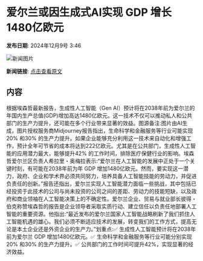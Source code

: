 # ​爱尔兰或因生成式AI实现 GDP 增长1480亿欧元

**发布日期**: 2024年12月9号 3:46

![新闻图片](https://pic.chinaz.com/picmap/202304251756311752_2.jpg)

**新闻链接**: [点击查看原文](https://www.aibase.com/zh/news/13776)

## 内容

根据埃森哲最新报告，生成性人工智能（Gen AI）预计将在2038年前为爱尔兰的年国内生产总值(GDP)增加高达1480亿欧元。这一技术不仅可以推动私人和公共部门的生产力提升，还可能在多个行业带来显著的效益。图源备注:图片由AI生成，图片授权服务商Midjourney报告指出，生命科学和金融服务等行业可能实现20% 和30% 的生产力提升。如果企业能够充分利用这一技术来自动化和增强工作，预计全年可节省的成本将达到222亿欧元。尤其是在公共部门，生成性人工智能的应用潜力最大，能够提升42% 的工作时间，排除医疗保健行业的影响。埃森哲爱尔兰区负责人希拉里・奥梅拉表示:“爱尔兰在人工智能的发展中正处于一个关键时刻，有可能在2038年前为年 GDP 增加1480亿欧元。然而，要实现这一潜力，政府、企业和学术界必须共同努力，培养具备人工智能技能的劳动力，并促进负责任的创新。”报告还指出，爱尔兰实现人工智能潜力面临一些挑战，其中包括已经投资于此技术的公司与尚未投资的公司之间的差距、劳动力的技能短缺，以及政府和商业领袖在人工智能决策上的不确定性。爱尔兰企业、贸易与就业部长彼得・伯克称赞埃森哲的报告是企业领导者采取实质行动、建立信任以负责任地部署人工智能的重要资源。他指出:“最近发布的爱尔兰国家人工智能战略刷新了我们抓住人工智能机遇的雄心。我们必须不断适应技术的发展，转变我们的工作方式，提高无论是本土企业还是外资企业的生产力。”划重点:✅ 生成性人工智能预计将在2038年前为爱尔兰 GDP 增加1480亿欧元。✅ 生命科学和金融服务等行业可能分别实现20% 和30% 的生产力提升。✅ 公共部门的工作时间可提升42%，实现显著的经济效益。

